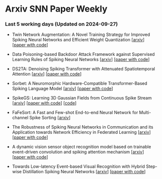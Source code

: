 # Arxiv SNN Paper Weekly


 ### **Last 5 working days (Updated on 2024-09-27)** 


- Twin Network Augmentation: A Novel Training Strategy for Improved Spiking Neural Networks and Efficient Weight Quantization [[arxiv](https://arxiv.org/abs/2409.15849)] [[paper with code](https://paperswithcode.com/paper/twin-network-augmentation-a-novel-training)]

- Data Poisoning-based Backdoor Attack Framework against Supervised Learning Rules of Spiking Neural Networks [[arxiv](https://arxiv.org/abs/2409.15670)] [[paper with code](https://paperswithcode.com/paper/data-poisoning-based-backdoor-attack)]

- DS2TA: Denoising Spiking Transformer with Attenuated Spatiotemporal Attention [[arxiv](https://arxiv.org/abs/2409.15375)] [[paper with code](https://paperswithcode.com/paper/ds2ta-denoising-spiking-transformer-with)]

- Sorbet: A Neuromorphic Hardware-Compatible Transformer-Based Spiking Language Model [[arxiv](https://arxiv.org/abs/2409.15298)] [[paper with code](https://paperswithcode.com/paper/sorbet-a-neuromorphic-hardware-compatible)]

- SpikeGS: Learning 3D Gaussian Fields from Continuous Spike Stream [[arxiv](https://arxiv.org/abs/2409.15176)] [[paper with code](https://paperswithcode.com/paper/spikegs-learning-3d-gaussian-fields-from)] [[code](https://github.com/520jz/spikegs)]

- FaFeSort: A Fast and Few-shot End-to-end Neural Network for Multi-channel Spike Sorting [[arxiv](https://arxiv.org/abs/2409.13067)]

- The Robustness of Spiking Neural Networks in Communication and its Application towards Network Efficiency in Federated Learning [[arxiv](https://arxiv.org/abs/2409.12769)] [[paper with code](https://paperswithcode.com/paper/the-robustness-of-spiking-neural-networks-in)]

- A dynamic vision sensor object recognition model based on trainable event-driven convolution and spiking attention mechanism [[arxiv](https://arxiv.org/abs/2409.12691)] [[paper with code](https://paperswithcode.com/paper/a-dynamic-vision-sensor-object-recognition)]

- Towards Low-latency Event-based Visual Recognition with Hybrid Step-wise Distillation Spiking Neural Networks [[arxiv](https://arxiv.org/abs/2409.12507)] [[paper with code](https://paperswithcode.com/paper/towards-low-latency-event-based-visual)]

